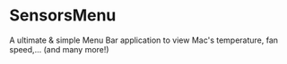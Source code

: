 # SensorsMenu
 A ultimate & simple Menu Bar application to view Mac's temperature, fan speed,... (and many more!)
